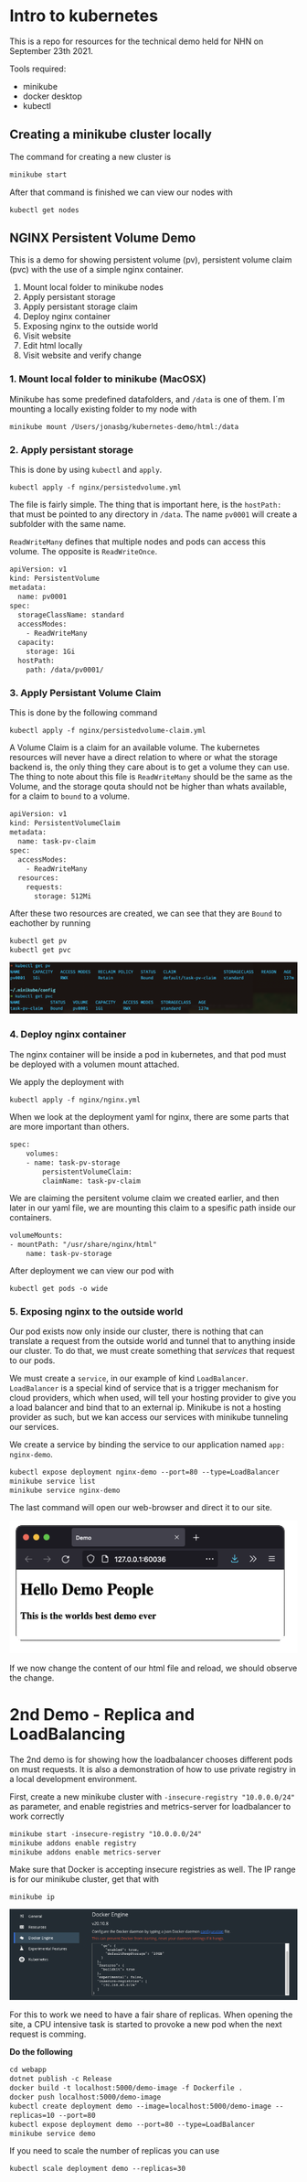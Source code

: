 # Intro to kubernetes
This is a repo for resources for the technical demo held for NHN on September 23th 2021. 

Tools required:
* minikube
* docker desktop
* kubectl

## Creating a minikube cluster locally

The command for creating a new cluster is
```bash
minikube start
```
After that command is finished we can view our nodes with
```
kubectl get nodes
```

## NGINX Persistent Volume Demo
This is a demo for showing persistent volume (pv), persistent volume claim (pvc) with the use of a simple nginx container.

1. Mount local folder to minikube nodes
2. Apply persistant storage
3. Apply persistant storage claim
4. Deploy nginx container
5. Exposing nginx to the outside world
6. Visit website
7. Edit html locally
8. Visit website and verify change

### 1. Mount local folder to minikube (MacOSX)
Minikube has some predefined datafolders, and `/data` is one of them. I´m mounting a locally existing folder to my node with 
```
minikube mount /Users/jonasbg/kubernetes-demo/html:/data
```

### 2. Apply persistant storage
This is done by using `kubectl` and `apply`.
```
kubectl apply -f nginx/persistedvolume.yml
```

The file is fairly simple. The thing that is important here, is the `hostPath:` that must be pointed to any directory in `/data`. The name `pv0001` will create a subfolder with the same name.

`ReadWriteMany` defines that multiple nodes and pods can access this volume. The opposite is `ReadWriteOnce`.
```
apiVersion: v1
kind: PersistentVolume
metadata:
  name: pv0001
spec:
  storageClassName: standard
  accessModes:
    - ReadWriteMany
  capacity:
    storage: 1Gi
  hostPath:
    path: /data/pv0001/
```

### 3. Apply Persistant Volume Claim
This is done by the following command
```
kubectl apply -f nginx/persistedvolume-claim.yml
```
A Volume Claim is a claim for an available volume. The kubernetes resources will never have a direct relation to where or what the storage backend is, the only thing they care about is to get a volume they can use. The thing to note about this file is `ReadWriteMany` should be the same as the Volume, and the storage qouta should not be higher than whats available, for a claim to `bound` to a volume.
```
apiVersion: v1
kind: PersistentVolumeClaim
metadata:
  name: task-pv-claim
spec:
  accessModes:
    - ReadWriteMany
  resources:
    requests:
      storage: 512Mi
```

After these two resources are created, we can see that they are `Bound` to eachother by running
```
kubectl get pv
kubectl get pvc
```

![pvc](images/persistent-volume-claim.png)

### 4. Deploy nginx container
The nginx container will be inside a pod in kubernetes, and that pod must be deployed with a volumen mount attached.

We apply the deployment with
```
kubectl apply -f nginx/nginx.yml
```

When we look at the deployment yaml for nginx, there are some parts that are more important than others.
```
spec:
    volumes:
    - name: task-pv-storage
        persistentVolumeClaim:
        claimName: task-pv-claim
```
We are claiming the persitent volume claim we created earlier, and then later in our yaml file, we are mounting this claim to a spesific path inside our containers.
```
volumeMounts:
- mountPath: "/usr/share/nginx/html"
    name: task-pv-storage
```

After deployment we can view our pod with
```
kubectl get pods -o wide
```

### 5. Exposing nginx to the outside world
Our pod exists now only inside our cluster, there is nothing that can translate a request from the outside world and tunnel that to anything inside our cluster. To do that, we must create something that *services* that request to our pods. 

We must create a `service`, in our example of kind `LoadBalancer`. `LoadBalancer` is a special kind of service that is a trigger mechanism for cloud providers, which when used, will tell your hosting provider to give you a load balancer and bind that to an external ip. Minikube is not a hosting provider as such, but we kan access our services with minikube tunneling our services.

We create a service by binding the service to our application named `app: nginx-demo`.
```
kubectl expose deployment nginx-demo --port=80 --type=LoadBalancer
minikube service list
minikube service nginx-demo
```
The last command will open our web-browser and direct it to our site.

![nginx-website](images/nginx-website.png)

If we now change the content of our html file and reload, we should observe the change.


# 2nd Demo - Replica and LoadBalancing
The 2nd demo is for showing how the loadbalancer chooses different pods on must requests.
It is also a demonstration of how to use private registry in a local development environment.

First, create a new minikube cluster with `-insecure-registry "10.0.0.0/24"` as parameter, and enable registries and metrics-server for loadbalancer to work correctly
```
minikube start -insecure-registry "10.0.0.0/24"
minikube addons enable registry 
minikube addons enable metrics-server
```

Make sure that Docker is accepting insecure registries as well. The IP range is for our minikube cluster, get that with 
```
minikube ip
```
![docker-insecure-registries](images/docker-insecure-registries.png)



For this to work we need to have a fair share of replicas. When opening the site, a CPU intensive task is started to provoke a new pod when the next request is comming. 

**Do the following**
```
cd webapp
dotnet publish -c Release
docker build -t localhost:5000/demo-image -f Dockerfile .
docker push localhost:5000/demo-image
kubectl create deployment demo --image=localhost:5000/demo-image --replicas=10 --port=80
kubectl expose deployment demo --port=80 --type=LoadBalancer
minikube service demo
```

If you need to scale the number of replicas you can use
```
kubectl scale deployment demo --replicas=30
```